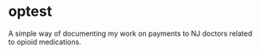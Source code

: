 # optest
A simple way of documenting my work on payments to NJ doctors related to opioid medications.
